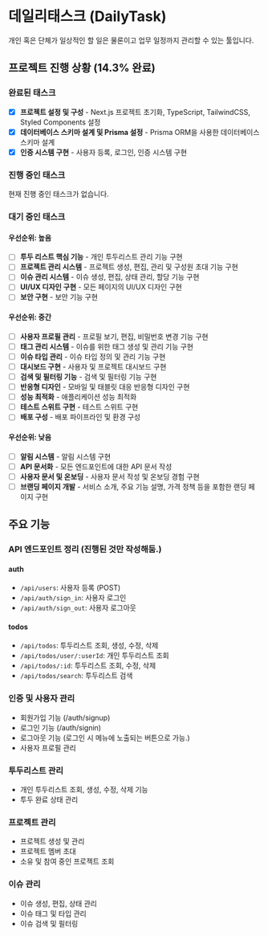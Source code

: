 # 데일리태스크 (DailyTask)

개인 혹은 단체가 일상적인 할 일은 물론이고 업무 일정까지 관리할 수 있는 툴입니다.

## 프로젝트 진행 상황 (14.3% 완료)

### 완료된 태스크

- [x] **프로젝트 설정 및 구성** - Next.js 프로젝트 초기화, TypeScript, TailwindCSS, Styled Components 설정
- [x] **데이터베이스 스키마 설계 및 Prisma 설정** - Prisma ORM을 사용한 데이터베이스 스키마 설계
- [x] **인증 시스템 구현** - 사용자 등록, 로그인, 인증 시스템 구현

### 진행 중인 태스크

현재 진행 중인 태스크가 없습니다.

### 대기 중인 태스크

#### 우선순위: 높음

- [ ] **투두 리스트 핵심 기능** - 개인 투두리스트 관리 기능 구현
- [ ] **프로젝트 관리 시스템** - 프로젝트 생성, 편집, 관리 및 구성원 초대 기능 구현
- [ ] **이슈 관리 시스템** - 이슈 생성, 편집, 상태 관리, 할당 기능 구현
- [ ] **UI/UX 디자인 구현** - 모든 페이지의 UI/UX 디자인 구현
- [ ] **보안 구현** - 보안 기능 구현

#### 우선순위: 중간

- [ ] **사용자 프로필 관리** - 프로필 보기, 편집, 비밀번호 변경 기능 구현
- [ ] **태그 관리 시스템** - 이슈를 위한 태그 생성 및 관리 기능 구현
- [ ] **이슈 타입 관리** - 이슈 타입 정의 및 관리 기능 구현
- [ ] **대시보드 구현** - 사용자 및 프로젝트 대시보드 구현
- [ ] **검색 및 필터링 기능** - 검색 및 필터링 기능 구현
- [ ] **반응형 디자인** - 모바일 및 태블릿 대응 반응형 디자인 구현
- [ ] **성능 최적화** - 애플리케이션 성능 최적화
- [ ] **테스트 스위트 구현** - 테스트 스위트 구현
- [ ] **배포 구성** - 배포 파이프라인 및 환경 구성

#### 우선순위: 낮음

- [ ] **알림 시스템** - 알림 시스템 구현
- [ ] **API 문서화** - 모든 엔드포인트에 대한 API 문서 작성
- [ ] **사용자 문서 및 온보딩** - 사용자 문서 작성 및 온보딩 경험 구현
- [ ] **브랜딩 페이지 개발** - 서비스 소개, 주요 기능 설명, 가격 정책 등을 포함한 랜딩 페이지 구현

## 주요 기능

### API 엔드포인트 정리 (진행된 것만 작성해둠.)

#### auth

- `/api/users`: 사용자 등록 (POST)
- `/api/auth/sign_in`: 사용자 로그인
- `/api/auth/sign_out`: 사용자 로그아웃

#### todos

- `/api/todos`: 투두리스트 조회, 생성, 수정, 삭제
- `/api/todos/user/:userId`: 개인 투두리스트 조회
- `/api/todos/:id`: 투두리스트 조회, 수정, 삭제
- `/api/todos/search`: 투두리스트 검색

### 인증 및 사용자 관리

- 회원가입 기능 (/auth/signup)
- 로그인 기능 (/auth/signin)
- 로그아웃 기능 (로그인 시 메뉴에 노출되는 버튼으로 가능.)
- 사용자 프로필 관리

### 투두리스트 관리

- 개인 투두리스트 조회, 생성, 수정, 삭제 기능
- 투두 완료 상태 관리

### 프로젝트 관리

- 프로젝트 생성 및 관리
- 프로젝트 멤버 초대
- 소유 및 참여 중인 프로젝트 조회

### 이슈 관리

- 이슈 생성, 편집, 상태 관리
- 이슈 태그 및 타입 관리
- 이슈 검색 및 필터링
